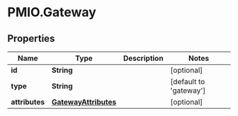# PMIO.Gateway

## Properties
Name | Type | Description | Notes
------------ | ------------- | ------------- | -------------
**id** | **String** |  | [optional] 
**type** | **String** |  | [default to &#39;gateway&#39;]
**attributes** | [**GatewayAttributes**](GatewayAttributes.md) |  | [optional] 


